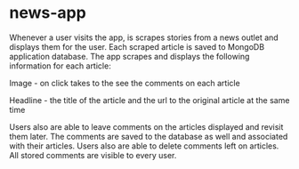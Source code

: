 # news-app

Whenever a user visits the app, is scrapes stories from a news outlet and displays them for the user. Each scraped article is saved to MongoDB application database. The app scrapes and displays the following information for each article:

Image - on click takes to the see the comments on each article

Headline - the title of the article and the url to the original article at the same time

Users also are able to leave comments on the articles displayed and revisit them later. The comments are saved to the database as well and associated with their articles. Users also are able to delete comments left on articles. All stored comments are visible to every user.
